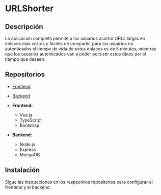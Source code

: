 # URLShorter

## Descripción
La aplicación completa permite a los usuarios acortar URLs largas en enlaces más cortos y fáciles de compartir, para los usuarios no autenticados el tiempo de vida de estos enlaces es de 5 minutos, mientras que los usuarios autenticados van a poder persistir estos datos por el tiempo que deseen.

## Repositorios
- [Frontend](https://github.com/Ulises-Saucedo/URLShorter/frontend)
- [Backend](https://github.com/Ulises-Saucedo/URLShorter/backend)

- **Frontend:**
  - Vue.js
  - TypeScript
  - Bootstrap

- **Backend:**
  - Node.js
  - Express
  - MongoDB

## Instalación
Sigue las instrucciones en los respectivos repositorios para configurar el frontend y el backend.
